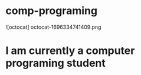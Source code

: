 # comp-programing
![octocat] octocat-1696334741409.png
# I am currently a computer programing student
